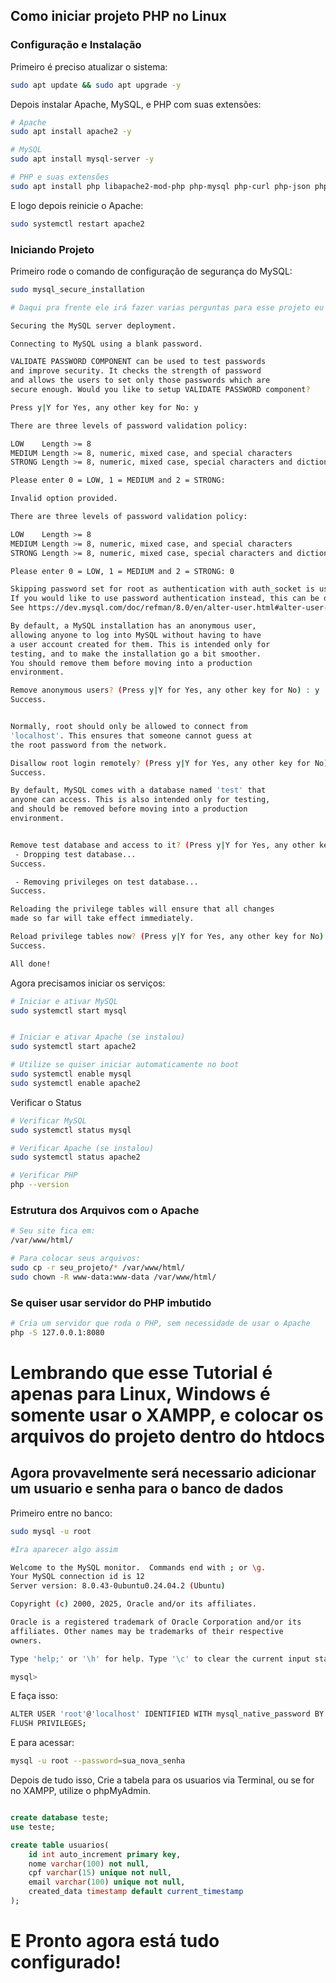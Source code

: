 ## Como iniciar projeto PHP no Linux

### Configuração e Instalação

Primeiro é preciso atualizar o sistema:

```bash
sudo apt update && sudo apt upgrade -y
```

Depois instalar Apache, MySQL, e PHP com suas extensões:

```bash
# Apache
sudo apt install apache2 -y

# MySQL
sudo apt install mysql-server -y

# PHP e suas extensões
sudo apt install php libapache2-mod-php php-mysql php-curl php-json php-gd php-mbstring php-xml php-zip -y
```

E logo depois reinicie o Apache:

```bash
sudo systemctl restart apache2
```

### Iniciando Projeto

Primeiro rode o comando de configuração de segurança do MySQL:

```bash
sudo mysql_secure_installation

# Daqui pra frente ele irá fazer varias perguntas para esse projeto eu respondi assim:

Securing the MySQL server deployment.

Connecting to MySQL using a blank password.

VALIDATE PASSWORD COMPONENT can be used to test passwords
and improve security. It checks the strength of password
and allows the users to set only those passwords which are
secure enough. Would you like to setup VALIDATE PASSWORD component?

Press y|Y for Yes, any other key for No: y

There are three levels of password validation policy:

LOW    Length >= 8
MEDIUM Length >= 8, numeric, mixed case, and special characters
STRONG Length >= 8, numeric, mixed case, special characters and dictionary                  file

Please enter 0 = LOW, 1 = MEDIUM and 2 = STRONG:  

Invalid option provided.

There are three levels of password validation policy:

LOW    Length >= 8
MEDIUM Length >= 8, numeric, mixed case, and special characters
STRONG Length >= 8, numeric, mixed case, special characters and dictionary                  file

Please enter 0 = LOW, 1 = MEDIUM and 2 = STRONG: 0

Skipping password set for root as authentication with auth_socket is used by default.
If you would like to use password authentication instead, this can be done with the "ALTER_USER" command.
See https://dev.mysql.com/doc/refman/8.0/en/alter-user.html#alter-user-password-management for more information.

By default, a MySQL installation has an anonymous user,
allowing anyone to log into MySQL without having to have
a user account created for them. This is intended only for
testing, and to make the installation go a bit smoother.
You should remove them before moving into a production
environment.

Remove anonymous users? (Press y|Y for Yes, any other key for No) : y
Success.


Normally, root should only be allowed to connect from
'localhost'. This ensures that someone cannot guess at
the root password from the network.

Disallow root login remotely? (Press y|Y for Yes, any other key for No) : y
Success.

By default, MySQL comes with a database named 'test' that
anyone can access. This is also intended only for testing,
and should be removed before moving into a production
environment.


Remove test database and access to it? (Press y|Y for Yes, any other key for No) : y
 - Dropping test database...
Success.

 - Removing privileges on test database...
Success.

Reloading the privilege tables will ensure that all changes
made so far will take effect immediately.

Reload privilege tables now? (Press y|Y for Yes, any other key for No) : y
Success.

All done!

```

Agora precisamos iniciar os serviços:

```bash
# Iniciar e ativar MySQL
sudo systemctl start mysql


# Iniciar e ativar Apache (se instalou)
sudo systemctl start apache2

# Utilize se quiser iniciar automaticamente no boot
sudo systemctl enable mysql
sudo systemctl enable apache2
```

Verificar o Status

```bash
# Verificar MySQL
sudo systemctl status mysql

# Verificar Apache (se instalou)
sudo systemctl status apache2

# Verificar PHP
php --version
```

### Estrutura dos Arquivos com o Apache

```bash
# Seu site fica em:
/var/www/html/

# Para colocar seus arquivos:
sudo cp -r seu_projeto/* /var/www/html/
sudo chown -R www-data:www-data /var/www/html/
```

### Se quiser usar servidor do PHP imbutido

```bash
# Cria um servidor que roda o PHP, sem necessidade de usar o Apache
php -S 127.0.0.1:8080
```

# Lembrando que esse Tutorial é apenas para Linux, Windows é somente usar o XAMPP, e colocar os arquivos do projeto dentro do htdocs

## Agora provavelmente será necessario adicionar um usuario e senha para o banco de dados

Primeiro entre no banco:

```bash
sudo mysql -u root

#Ira aparecer algo assim

Welcome to the MySQL monitor.  Commands end with ; or \g.
Your MySQL connection id is 12
Server version: 8.0.43-0ubuntu0.24.04.2 (Ubuntu)

Copyright (c) 2000, 2025, Oracle and/or its affiliates.

Oracle is a registered trademark of Oracle Corporation and/or its
affiliates. Other names may be trademarks of their respective
owners.

Type 'help;' or '\h' for help. Type '\c' to clear the current input statement.

mysql>
```

E faça isso:

```bash
ALTER USER 'root'@'localhost' IDENTIFIED WITH mysql_native_password BY 'sua_nova_senha';
FLUSH PRIVILEGES;
```

E para acessar:

```bash
mysql -u root --password=sua_nova_senha
```

Depois de tudo isso, Crie a tabela para os usuarios via Terminal, ou se for no XAMPP, utilize o phpMyAdmin.

```SQL

create database teste;
use teste;

create table usuarios(
    id int auto_increment primary key,
    nome varchar(100) not null,
    cpf varchar(15) unique not null,
    email varchar(100) unique not null,
    created_data timestamp default current_timestamp
);
```

# E Pronto agora está tudo configurado!